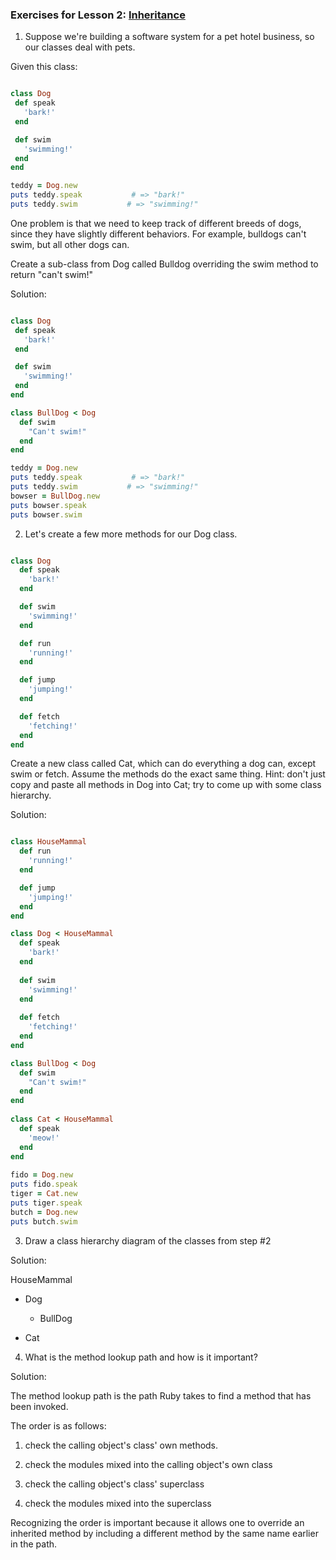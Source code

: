 ### Exercises for Lesson 2: [Inheritance](https://launchschool.com/lessons/dfff5f6b/assignments/69729798)

1) Suppose we're building a software system for a pet hotel business, so our classes deal with pets.

Given this class:

```ruby

class Dog
 def speak
   'bark!'
 end

 def swim
   'swimming!'
 end
end

teddy = Dog.new
puts teddy.speak           # => "bark!"
puts teddy.swim           # => "swimming!"
```
One problem is that we need to keep track of different breeds of dogs, since they have slightly different behaviors. For example, bulldogs can't swim, but all other dogs can.

Create a sub-class from Dog called Bulldog overriding the swim method to return "can't swim!"

Solution:
```ruby

class Dog
 def speak
   'bark!'
 end

 def swim
   'swimming!'
 end
end

class BullDog < Dog
  def swim
    "Can't swim!"
  end
end

teddy = Dog.new
puts teddy.speak           # => "bark!"
puts teddy.swim           # => "swimming!"
bowser = BullDog.new
puts bowser.speak
puts bowser.swim
```

2) Let's create a few more methods for our Dog class.

```ruby

class Dog
  def speak
    'bark!'
  end

  def swim
    'swimming!'
  end

  def run
    'running!'
  end

  def jump
    'jumping!'
  end

  def fetch
    'fetching!'
  end
end
```
Create a new class called Cat, which can do everything a dog can, except swim or fetch. Assume the methods do the exact same thing. Hint: don't just copy and paste all methods in Dog into Cat; try to come up with some class hierarchy.


Solution:
```ruby

class HouseMammal
  def run
    'running!'
  end

  def jump
    'jumping!'
  end
end

class Dog < HouseMammal
  def speak
    'bark!'
  end
  
  def swim
    'swimming!'
  end
  
  def fetch
    'fetching!'
  end
end

class BullDog < Dog
  def swim
    "Can't swim!"
  end
end
  
class Cat < HouseMammal
  def speak
    'meow!'
  end
end
  
fido = Dog.new
puts fido.speak
tiger = Cat.new
puts tiger.speak
butch = Dog.new
puts butch.swim

```

3) Draw a class hierarchy diagram of the classes from step #2

Solution:

HouseMammal

- Dog    
    - BullDog  

- Cat
        

4) What is the method lookup path and how is it important?

Solution:

The method lookup path is the path Ruby takes to find a method that has been invoked. 

The order is as follows:

1) check the calling object's class' own methods. 

2) check the modules mixed into the calling object's own class

3) check the calling object's class' superclass
  
  4) check the modules mixed into the superclass
  
Recognizing the order is important because it allows one to override an inherited method by including a different method by the same name earlier in the path.